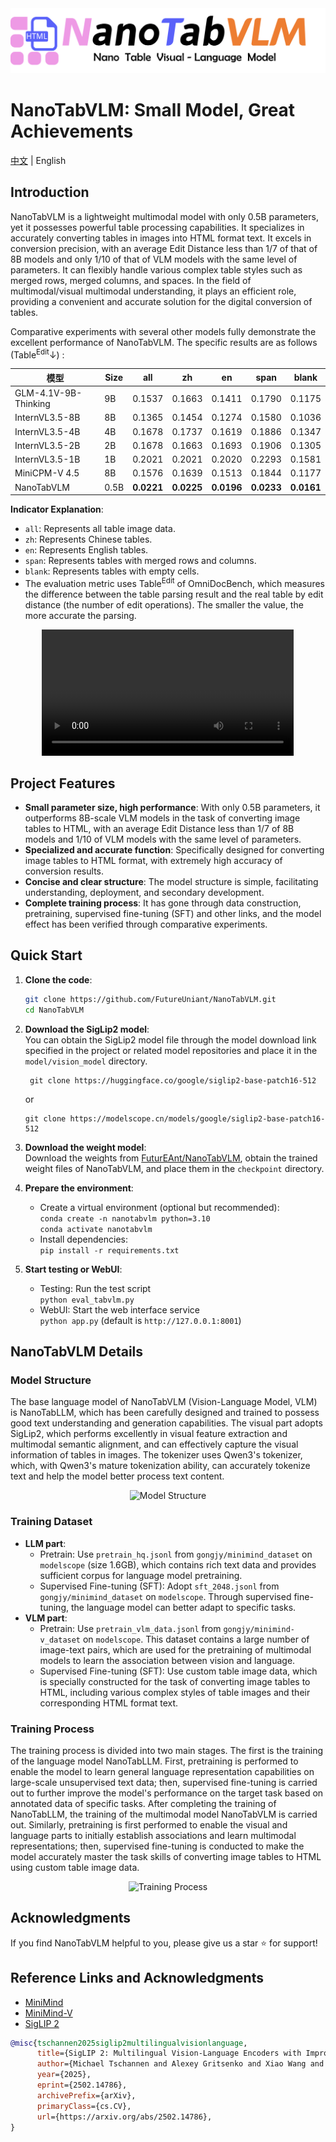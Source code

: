 <div align="center">
  <img src="images/assets/title.png" alt="NanoTabVLM Logo">
</div>

# NanoTabVLM: Small Model, Great Achievements


[中文](./README.md) | English


## Introduction
NanoTabVLM is a lightweight multimodal model with only 0.5B parameters, yet it possesses powerful table processing capabilities. It specializes in accurately converting tables in images into HTML format text. It excels in conversion precision, with an average Edit Distance less than 1/7 of that of 8B models and only 1/10 of that of VLM models with the same level of parameters. It can flexibly handle various complex table styles such as merged rows, merged columns, and spaces. In the field of multimodal/visual multimodal understanding, it plays an efficient role, providing a convenient and accurate solution for the digital conversion of tables.

Comparative experiments with several other models fully demonstrate the excellent performance of NanoTabVLM. The specific results are as follows (Table<sup>Edit</sup>↓) :

| 模型                   | Size | all                     | zh                      | en                      | span                    | blank                   |
|----------------------|------|-------------------------|-------------------------|-------------------------|-------------------------|-------------------------|
| GLM-4.1V-9B-Thinking | 9B   | 0.1537                  | 0.1663                  | 0.1411                  | 0.1790                  | 0.1175                  |
| InternVL3.5-8B       | 8B   | 0.1365                  | 0.1454                  | 0.1274                  | 0.1580                  | 0.1036                  |
| InternVL3.5-4B       | 4B   | 0.1678                  | 0.1737                  | 0.1619                  | 0.1886                  | 0.1347                  |
| InternVL3.5-2B       | 2B   | 0.1678                  | 0.1663                  | 0.1693                  | 0.1906                  | 0.1305                  |
| InternVL3.5-1B       | 1B   | 0.2021                  | 0.2021                  | 0.2020                  | 0.2293                  | 0.1581                  |
| MiniCPM-V 4.5        | 8B   | 0.1576                  | 0.1639                  | 0.1513                  | 0.1844                  | 0.1177                  |
| NanoTabVLM           | 0.5B | <strong>0.0221</strong> | <strong>0.0225</strong> | <strong>0.0196</strong> | <strong>0.0233</strong> | <strong>0.0161</strong> |

**Indicator Explanation**:
- `all`: Represents all table image data.
- `zh`: Represents Chinese tables.
- `en`: Represents English tables.
- `span`: Represents tables with merged rows and columns.
- `blank`: Represents tables with empty cells.
- The evaluation metric uses Table<sup>Edit</sup> of OmniDocBench, which measures the difference between the table parsing result and the real table by edit distance (the number of edit operations). The smaller the value, the more accurate the parsing.

<div align="center">
  <video controls width="80%" loop>
    <source src="images/assets/demo.mp4" type="video/mp4">
  </video>
</div>

## Project Features
- **Small parameter size, high performance**: With only 0.5B parameters, it outperforms 8B-scale VLM models in the task of converting image tables to HTML, with an average Edit Distance less than 1/7 of 8B models and 1/10 of VLM models with the same level of parameters.
- **Specialized and accurate function**: Specifically designed for converting image tables to HTML format, with extremely high accuracy of conversion results.
- **Concise and clear structure**: The model structure is simple, facilitating understanding, deployment, and secondary development.
- **Complete training process**: It has gone through data construction, pretraining, supervised fine-tuning (SFT) and other links, and the model effect has been verified through comparative experiments.

## Quick Start

1. **Clone the code**:
   ```bash
   git clone https://github.com/FutureUniant/NanoTabVLM.git
   cd NanoTabVLM
   ```
   
2. **Download the SigLip2 model**:  
   You can obtain the SigLip2 model file through the model download link specified in the project or related model repositories and place it in the `model/vision_model` directory.
   ```text
    git clone https://huggingface.co/google/siglip2-base-patch16-512
    ```
    or
    ```text
    git clone https://modelscope.cn/models/google/siglip2-base-patch16-512
    ```
   
3. **Download the weight model**:  
   Download the weights from [FuturEAnt/NanoTabVLM](https://modelscope.cn/models/FuturEAnt/NanoTabVLM), obtain the trained weight files of NanoTabVLM, and place them in the `checkpoint` directory.

4. **Prepare the environment**:
   - Create a virtual environment (optional but recommended):  
     `conda create -n nanotabvlm python=3.10`  
     `conda activate nanotabvlm`
   - Install dependencies:  
     `pip install -r requirements.txt`

5. **Start testing or WebUI**:
   - Testing: Run the test script  
     `python eval_tabvlm.py`
   - WebUI: Start the web interface service  
     `python app.py` (default is `http://127.0.0.1:8001`)


## NanoTabVLM Details
### Model Structure
The base language model of NanoTabVLM (Vision-Language Model, VLM) is NanoTabLLM, which has been carefully designed and trained to possess good text understanding and generation capabilities. The visual part adopts SigLip2, which performs excellently in visual feature extraction and multimodal semantic alignment, and can effectively capture the visual information of tables in images. The tokenizer uses Qwen3's tokenizer, which, with Qwen3's mature tokenization ability, can accurately tokenize text and help the model better process text content.
<div align="center">
  <img src="images/assets/structure.png" alt="Model Structure">
</div>


### Training Dataset
- **LLM part**:
  - Pretrain: Use `pretrain_hq.jsonl` from `gongjy/minimind_dataset` on `modelscope` (size 1.6GB), which contains rich text data and provides sufficient corpus for language model pretraining.
  - Supervised Fine-tuning (SFT): Adopt `sft_2048.jsonl` from `gongjy/minimind_dataset` on `modelscope`. Through supervised fine-tuning, the language model can better adapt to specific tasks.
- **VLM part**:
  - Pretrain: Use `pretrain_vlm_data.jsonl` from `gongjy/minimind-v_dataset` on `modelscope`. This dataset contains a large number of image-text pairs, which are used for the pretraining of multimodal models to learn the association between vision and language.
  - Supervised Fine-tuning (SFT): Use custom table image data, which is specially constructed for the task of converting image tables to HTML, including various complex styles of table images and their corresponding HTML format text.

### Training Process
The training process is divided into two main stages. The first is the training of the language model NanoTabLLM. First, pretraining is performed to enable the model to learn general language representation capabilities on large-scale unsupervised text data; then, supervised fine-tuning is carried out to further improve the model's performance on the target task based on annotated data of specific tasks. After completing the training of NanoTabLLM, the training of the multimodal model NanoTabVLM is carried out. Similarly, pretraining is first performed to enable the visual and language parts to initially establish associations and learn multimodal representations; then, supervised fine-tuning is conducted to make the model accurately master the task skills of converting image tables to HTML using custom table image data.
<div align="center">
  <img src="images/assets/training.png" alt="Training Process">
</div>


## Acknowledgments
If you find NanoTabVLM helpful to you, please give us a star ⭐️ for support!

## Reference Links and Acknowledgments
- [MiniMind](https://github.com/jingyaogong/minimind)
- [MiniMind-V](https://github.com/jingyaogong/minimind-v)
- [SigLIP 2](https://arxiv.org/abs/2502.14786)
```bibtex
@misc{tschannen2025siglip2multilingualvisionlanguage,
      title={SigLIP 2: Multilingual Vision-Language Encoders with Improved Semantic Understanding, Localization, and Dense Features}, 
      author={Michael Tschannen and Alexey Gritsenko and Xiao Wang and Muhammad Ferjad Naeem and Ibrahim Alabdulmohsin and Nikhil Parthasarathy and Talfan Evans and Lucas Beyer and Ye Xia and Basil Mustafa and Olivier Hénaff and Jeremiah Harmsen and Andreas Steiner and Xiaohua Zhai},
      year={2025},
      eprint={2502.14786},
      archivePrefix={arXiv},
      primaryClass={cs.CV},
      url={https://arxiv.org/abs/2502.14786}, 
}
```